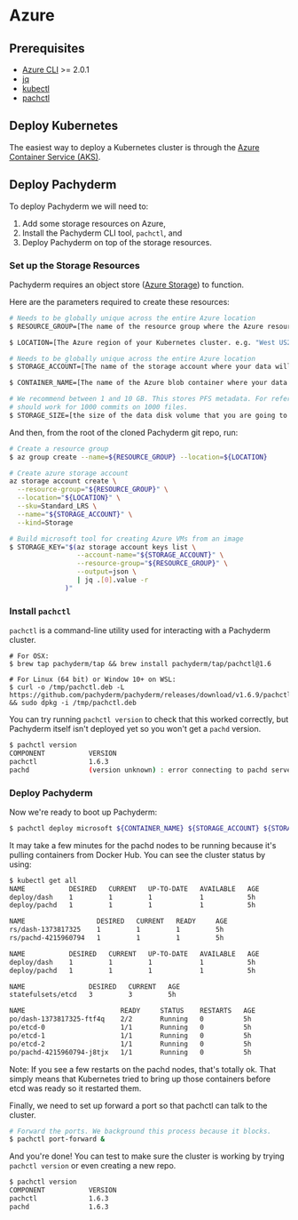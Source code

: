 # Azure

## Prerequisites

* [Azure CLI](https://docs.microsoft.com/en-us/cli/azure/install-azure-cli) >= 2.0.1
* [jq](https://stedolan.github.io/jq/download/)
* [kubectl](https://docs.microsoft.com/cli/azure/aks?view=azure-cli-latest#az_aks_install_cli)
* [pachctl](#install-pachctl)

## Deploy Kubernetes

The easiest way to deploy a Kubernetes cluster is through the [Azure Container Service (AKS)](https://docs.microsoft.com/azure/aks/tutorial-kubernetes-deploy-cluster).

## Deploy Pachyderm

To deploy Pachyderm we will need to:

1. Add some storage resources on Azure, 
2. Install the Pachyderm CLI tool, `pachctl`, and
3. Deploy Pachyderm on top of the storage resources.

### Set up the Storage Resources

Pachyderm requires an object store ([Azure Storage](https://azure.microsoft.com/documentation/articles/storage-introduction/)) to function. 

Here are the parameters required to create these resources:

```sh
# Needs to be globally unique across the entire Azure location
$ RESOURCE_GROUP=[The name of the resource group where the Azure resources will be organized]

$ LOCATION=[The Azure region of your Kubernetes cluster. e.g. "West US2"]

# Needs to be globally unique across the entire Azure location
$ STORAGE_ACCOUNT=[The name of the storage account where your data will be stored]

$ CONTAINER_NAME=[The name of the Azure blob container where your data will be stored]

# We recommend between 1 and 10 GB. This stores PFS metadata. For reference 1GB
# should work for 1000 commits on 1000 files.
$ STORAGE_SIZE=[the size of the data disk volume that you are going to create, in GBs. e.g. "10"]
```

And then, from the root of the cloned Pachyderm git repo, run:

```sh
# Create a resource group
$ az group create --name=${RESOURCE_GROUP} --location=${LOCATION}

# Create azure storage account
az storage account create \
  --resource-group="${RESOURCE_GROUP}" \
  --location="${LOCATION}" \
  --sku=Standard_LRS \
  --name="${STORAGE_ACCOUNT}" \
  --kind=Storage

# Build microsoft tool for creating Azure VMs from an image
$ STORAGE_KEY="$(az storage account keys list \
                 --account-name="${STORAGE_ACCOUNT}" \
                 --resource-group="${RESOURCE_GROUP}" \
                 --output=json \
                 | jq .[0].value -r
              )"
```

### Install `pachctl`

`pachctl` is a command-line utility used for interacting with a Pachyderm cluster.

```shell
# For OSX:
$ brew tap pachyderm/tap && brew install pachyderm/tap/pachctl@1.6

# For Linux (64 bit) or Window 10+ on WSL:
$ curl -o /tmp/pachctl.deb -L https://github.com/pachyderm/pachyderm/releases/download/v1.6.9/pachctl_1.6.9_amd64.deb && sudo dpkg -i /tmp/pachctl.deb
```

You can try running `pachctl version` to check that this worked correctly, but Pachyderm itself isn't deployed yet so you won't get a `pachd` version.

```sh
$ pachctl version
COMPONENT           VERSION
pachctl             1.6.3
pachd               (version unknown) : error connecting to pachd server at address (0.0.0.0:30650): context deadline exceeded.
```

### Deploy Pachyderm

Now we're ready to boot up Pachyderm:

```sh
$ pachctl deploy microsoft ${CONTAINER_NAME} ${STORAGE_ACCOUNT} ${STORAGE_KEY} ${STORAGE_SIZE} --dynamic-etcd-nodes 1 --dashboard
```

It may take a few minutes for the pachd nodes to be running because it's pulling containers from Docker Hub. You can see the cluster status by using:

```sh
$ kubectl get all
NAME           DESIRED   CURRENT   UP-TO-DATE   AVAILABLE   AGE
deploy/dash    1         1         1            1           5h
deploy/pachd   1         1         1            1           5h

NAME                  DESIRED   CURRENT   READY     AGE
rs/dash-1373817325    1         1         1         5h
rs/pachd-4215960794   1         1         1         5h

NAME           DESIRED   CURRENT   UP-TO-DATE   AVAILABLE   AGE
deploy/dash    1         1         1            1           5h
deploy/pachd   1         1         1            1           5h

NAME                DESIRED   CURRENT   AGE
statefulsets/etcd   3         3         5h

NAME                        READY     STATUS    RESTARTS   AGE
po/dash-1373817325-ftf4q    2/2       Running   0          5h
po/etcd-0                   1/1       Running   0          5h
po/etcd-1                   1/1       Running   0          5h
po/etcd-2                   1/1       Running   0          5h
po/pachd-4215960794-j8tjx   1/1       Running   0          5h
```

Note: If you see a few restarts on the pachd nodes, that's totally ok. That simply means that Kubernetes tried to bring up those containers before etcd was ready so it restarted them.

Finally, we need to set up forward a port so that pachctl can talk to the cluster.

```sh
# Forward the ports. We background this process because it blocks.
$ pachctl port-forward &
```

And you're done! You can test to make sure the cluster is working by trying `pachctl version` or even creating a new repo.

```sh
$ pachctl version
COMPONENT           VERSION
pachctl             1.6.3
pachd               1.6.3
```

